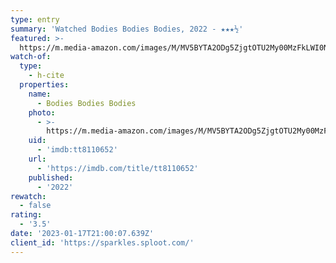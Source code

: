 ```yaml
---
type: entry
summary: 'Watched Bodies Bodies Bodies, 2022 - ★★★½'
featured: >-
  https://m.media-amazon.com/images/M/MV5BYTA2ODg5ZjgtOTU2My00MzFkLWI0NzMtZmQ5MmRhMWU1NzhlXkEyXkFqcGdeQXVyMTM1MTE1NDMx._V1_SX300.jpg
watch-of:
  type:
    - h-cite
  properties:
    name:
      - Bodies Bodies Bodies
    photo:
      - >-
        https://m.media-amazon.com/images/M/MV5BYTA2ODg5ZjgtOTU2My00MzFkLWI0NzMtZmQ5MmRhMWU1NzhlXkEyXkFqcGdeQXVyMTM1MTE1NDMx._V1_SX300.jpg
    uid:
      - 'imdb:tt8110652'
    url:
      - 'https://imdb.com/title/tt8110652'
    published:
      - '2022'
rewatch:
  - false
rating:
  - '3.5'
date: '2023-01-17T21:00:07.639Z'
client_id: 'https://sparkles.sploot.com/'
---
```


